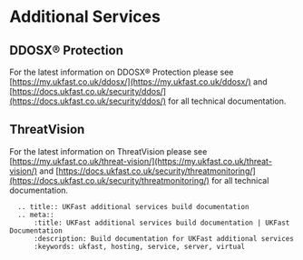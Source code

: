 # Additional Services

## DDOSX® Protection

For the latest information on DDOSX® Protection please see [https://my.ukfast.co.uk/ddosx/](https://my.ukfast.co.uk/ddosx/) and [https://docs.ukfast.co.uk/security/ddos/](https://docs.ukfast.co.uk/security/ddos/) for all technical documentation.

## ThreatVision

For the latest information on ThreatVision please see [https://my.ukfast.co.uk/threat-vision/](https://my.ukfast.co.uk/threat-vision/) and [https://docs.ukfast.co.uk/security/threatmonitoring/](https://docs.ukfast.co.uk/security/threatmonitoring/) for all technical documentation.

```eval_rst
  .. title:: UKFast additional services build documentation
  .. meta::
      :title: UKFast additional services build documentation | UKFast Documentation
      :description: Build documentation for UKFast additional services
      :keywords: ukfast, hosting, service, server, virtual
